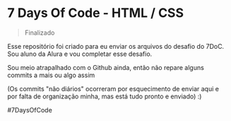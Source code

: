# 7 Days Of Code - HTML / CSS
> Finalizado

Esse repositório foi criado para eu enviar os arquivos do desafio do 7DoC. Sou aluno da Alura e vou completar esse desafio.

Sou meio atrapalhado com o Github ainda, então não repare alguns commits a mais ou algo assim

(Os commits "não diários" ocorreram por esquecimento de enviar aqui e por falta de organização minha, mas está tudo pronto e enviado)
:)

#7DaysOfCode

